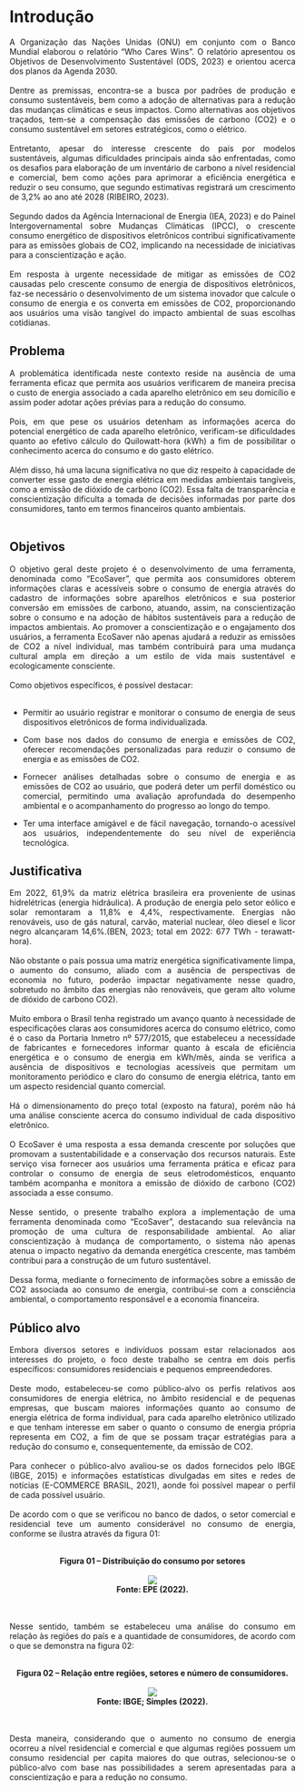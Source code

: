 # Introdução
<div align="justify">
A Organização das Nações Unidas (ONU) em conjunto com o Banco Mundial elaborou o relatório “Who Cares Wins”. O relatório apresentou os Objetivos de Desenvolvimento Sustentável (ODS, 2023) e orientou acerca dos planos da Agenda 2030.
<br/><br/>
Dentre as premissas, encontra-se a busca por padrões de produção e consumo sustentáveis, bem como a adoção de alternativas para a redução das mudanças climáticas e seus impactos. Como alternativas aos objetivos traçados, tem-se a compensação das emissões de carbono (CO2) e o consumo sustentável em setores estratégicos, como o elétrico.
<br/><br/>
Entretanto, apesar do interesse crescente do país por modelos sustentáveis, algumas dificuldades principais ainda são enfrentadas, como os desafios para elaboração de um inventário de carbono a nível residencial e comercial, bem como
ações para aprimorar a eficiência energética e reduzir o seu consumo, que segundo estimativas registrará um crescimento de 3,2% ao ano até 2028 (RIBEIRO, 2023).
<br/><br/>
Segundo dados da Agência Internacional de Energia (IEA, 2023) e do Painel Intergovernamental sobre Mudanças Climáticas (IPCC), o crescente consumo energético de dispositivos eletrônicos contribui significativamente para as emissões
globais de CO2, implicando na necessidade de iniciativas para a conscientização e ação. 
<br/><br/>
Em resposta à urgente necessidade de mitigar as emissões de CO2 causadas pelo crescente consumo de energia de dispositivos eletrônicos, faz-se necessário o desenvolvimento de um sistema inovador que calcule o consumo de energia e os
converta em emissões de CO2, proporcionando aos usuários uma visão tangível do impacto ambiental de suas escolhas cotidianas. 
<br/>
</div>

## Problema
<div align="justify">
A problemática identificada neste contexto reside na ausência de uma ferramenta eficaz que permita aos usuários verificarem de maneira precisa o custo de energia associado a cada aparelho eletrônico em seu domicílio e assim poder adotar ações prévias para a redução do consumo. 
<br/><br/>
Pois, em que pese os usuários detenham as informações acerca do potencial energético de cada aparelho eletrônico, verificam-se dificuldades quanto ao efetivo cálculo do Quilowatt-hora (kWh) a fim de possibilitar o conhecimento acerca do consumo e do gasto elétrico. 
<br/><br/>
Além disso, há uma lacuna significativa no que diz respeito à capacidade de converter esse gasto de energia elétrica em medidas ambientais tangíveis, como a emissão de dióxido de carbono (CO2). Essa falta de transparência e conscientização dificulta a tomada de decisões informadas por parte dos consumidores, tanto em termos financeiros quanto ambientais.
<br/><br/>
</div>

## Objetivos
<div align="justify">
O objetivo geral deste projeto é o desenvolvimento de uma ferramenta, denominada como “EcoSaver”, que permita aos consumidores obterem informações claras e acessíveis sobre o consumo de energia através do cadastro de informações sobre aparelhos eletrônicos e sua posterior conversão em emissões de carbono, atuando, assim, na conscientização sobre o consumo e na adoção de hábitos sustentáveis para a redução de impactos ambientais. Ao promover a conscientização e o engajamento dos usuários, a ferramenta EcoSaver não apenas ajudará a reduzir as emissões de CO2 a nível individual, mas também contribuirá para uma mudança cultural ampla em direção a um estilo de vida mais sustentável e ecologicamente consciente.
<br/><br/>
Como objetivos específicos, é possível destacar:	
<br/><br/>
  
+	Permitir ao usuário registrar e monitorar o consumo de energia de seus dispositivos eletrônicos de forma individualizada.

+ Com base nos dados do consumo de energia e emissões de CO2, oferecer recomendações personalizadas para reduzir o consumo de energia e as emissões de CO2.
  
+	Fornecer análises detalhadas sobre o consumo de energia e as emissões de CO2 ao usuário, que poderá deter um perfil doméstico ou comercial, permitindo uma avaliação aprofundada do desempenho ambiental e o acompanhamento do progresso ao longo do tempo.

+	Ter uma interface amigável e de fácil navegação, tornando-o acessível aos usuários, independentemente do seu nível de experiência tecnológica.
</div>

## Justificativa
<div align="justify">
Em 2022, 61,9% da matriz elétrica brasileira era proveniente de usinas hidrelétricas (energia hidráulica). A produção de energia pelo setor eólico e solar remontaram a 11,8% e 4,4%, respectivamente. Energias não renováveis, uso de gás natural, carvão, material nuclear, óleo diesel e licor negro alcançaram 14,6%.(BEN, 2023; total em 2022: 677 TWh - terawatt-hora).
<br/><br/>
Não obstante o país possua uma matriz energética significativamente limpa, o aumento do consumo, aliado com a ausência de perspectivas de economia no futuro, poderão impactar negativamente nesse quadro, sobretudo no âmbito das energias não renováveis, que geram alto volume de dióxido de carbono CO2). 
<br/><br/>
Muito embora o Brasil tenha registrado um avanço quanto à necessidade de especificações claras aos consumidores acerca do consumo elétrico, como é o caso da Portaria Inmetro nº 577/2015, que estabeleceu a necessidade de fabricantes e fornecedores informar quanto à escala de eficiência energética e o consumo de energia em kWh/mês, ainda se verifica a ausência de dispositivos e tecnologias acessíveis que permitam um monitoramento periódico e claro do consumo de energia elétrica, tanto em um aspecto residencial quanto comercial.
<br/><br/>
Há o dimensionamento do preço total (exposto na fatura), porém não há uma análise consciente acerca do consumo individual de cada dispositivo eletrônico. 
<br/><br/>
O EcoSaver é uma resposta a essa demanda crescente por soluções que promovam a sustentabilidade e a conservação dos recursos naturais. Este serviço visa fornecer aos usuários uma ferramenta prática e eficaz para controlar o consumo de energia de seus eletrodomésticos, enquanto também acompanha e monitora a emissão de dióxido de carbono (CO2) associada a esse consumo.
<br/><br/>
Nesse sentido, o presente trabalho explora a implementação de uma ferramenta denominada como “EcoSaver”, destacando sua relevância na promoção de uma cultura de responsabilidade ambiental. Ao aliar conscientização à mudança de comportamento, o sistema não apenas atenua o impacto negativo da demanda energética crescente, mas também contribui para a construção de um futuro sustentável.
<br/><br/>
Dessa forma, mediante o fornecimento de informações sobre a emissão de CO2 associada ao consumo de energia, contribui-se com a consciência ambiental, o comportamento responsável e a economia financeira. 
</div>

## Público alvo
<div align="justify">
Embora diversos setores e indivíduos possam estar relacionados aos interesses do projeto, o foco deste trabalho se centra em dois perfis específicos: consumidores residenciais e pequenos empreendedores. 
<br/><br/>
Deste modo, estabeleceu-se como público-alvo os perfis relativos aos consumidores de energia elétrica, no âmbito residencial e de pequenas empresas, que buscam maiores informações quanto ao consumo de energia elétrica de forma individual, para cada aparelho eletrônico utilizado e que tenham interesse em saber o quanto o consumo de energia própria representa em CO2, a fim de que se possam traçar estratégias para a redução do consumo e, consequentemente, da emissão de CO2.
<br/><br/>
Para conhecer o público-alvo avaliou-se os dados fornecidos pelo IBGE (IBGE, 2015) e informações estatísticas divulgadas em sites e redes de notícias (E-COMMERCE BRASIL, 2021), aonde foi possível mapear o perfil de cada possível usuário. 
<br/><br/>
De acordo com o que se verificou no banco de dados, o setor comercial e residencial teve um aumento considerável no consumo de energia, conforme se ilustra através da figura 01:
<br/><br/>
<div  align="center">

  **Figura 01 – Distribuição do consumo por setores**
<br/><br/>
<img  src="Distribuição do consumo por setores](https://github.com/ICEI-PUC-Minas-PMV-ADS/pmv-ads-2024-1-e1-proj-web-t1-pmv-ads-2024-1-e1-projecosaver/assets/145709183/0ab78445-fb92-48d4-ade8-2e2775cf8165">
<br/>
**Fonte: EPE (2022).**
</div>
<br/><br/>
Nesse sentido, também se estabeleceu uma análise do consumo em relação às regiões do país e a quantidade de consumidores, de acordo com o que se demonstra na figura 02: 
<br/><br/>
<div  align="center">
  
**Figura 02 – Relação entre regiões, setores e número de consumidores.**
<br/><br/>
<img  src="Relação entre regiões, setores e número de consumidores](https://github.com/ICEI-PUC-Minas-PMV-ADS/pmv-ads-2024-1-e1-proj-web-t1-pmv-ads-2024-1-e1-projecosaver/assets/145709183/97ff7ba2-bd8e-40a4-85b1-492458c2f08c">
<br/>
**Fonte: IBGE; Simples (2022).**
</div>
<br/><br/>
Desta maneira, considerando que o aumento no consumo de energia ocorreu a nível residencial e comercial e que algumas regiões possuem um consumo residencial per capita maiores do que outras, selecionou-se o público-alvo com base nas possibilidades a serem apresentadas para a conscientização e para a redução no consumo. 
</div>























